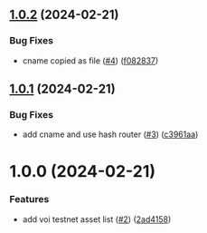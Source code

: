 ## [1.0.2](https://github.com/agoralabs-sh/avm-asset-list/compare/v1.0.1...v1.0.2) (2024-02-21)


### Bug Fixes

* cname copied as file ([#4](https://github.com/agoralabs-sh/avm-asset-list/issues/4)) ([f082837](https://github.com/agoralabs-sh/avm-asset-list/commit/f08283719e91d10bfca09b4b36d2e019fc292674))

## [1.0.1](https://github.com/agoralabs-sh/avm-asset-list/compare/v1.0.0...v1.0.1) (2024-02-21)


### Bug Fixes

* add cname and use hash router ([#3](https://github.com/agoralabs-sh/avm-asset-list/issues/3)) ([c3961aa](https://github.com/agoralabs-sh/avm-asset-list/commit/c3961aa6dbdc4abd08e3335fd6d9db9bf94e35dc))

# 1.0.0 (2024-02-21)


### Features

* add voi testnet asset list ([#2](https://github.com/agoralabs-sh/avm-asset-list/issues/2)) ([2ad4158](https://github.com/agoralabs-sh/avm-asset-list/commit/2ad4158b5c16a0a91c2924a11e6c1b754d4e6f6a))
